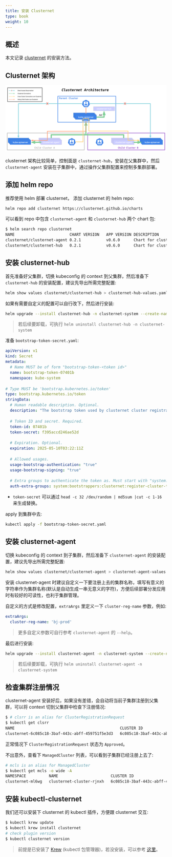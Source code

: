 ```yaml
---
title: 安装 Clusternet
type: book
weight: 10
---
```


## 概述

本文记录 [clusternet](https://github.com/clusternet/clusternet) 的安装方法。

## Clusternet 架构

![](1.png)

clusternet 架构比较简单，控制面是 `clusternet-hub`，安装在父集群中，然后 `clusternet-agent` 安装在子集群中，通过操作父集群配置来控制多集群部署。

## 添加 helm repo

推荐使用 helm 部署 clusternet， 添加 clusternet 的 helm repo:

```bash
helm repo add clusternet https://clusternet.github.io/charts
```

可以看到 repo 中包含 `clusternet-agent` 和 `clusternet-hub` 两个 chart 包:

```bash
$ helm search repo clusternet
NAME                       	CHART VERSION	APP VERSION	DESCRIPTION
clusternet/clusternet-agent	0.2.1        	v0.6.0     	Chart for clusternet-agent
clusternet/clusternet-hub  	0.2.1        	v0.6.0     	Chart for clusternet-hub
```

## 安装 clusternet-hub

首先准备好父集群，切换 kubeconfig 的 context 到父集群，然后准备下 `clusternet-hub` 的安装配置，建议先导出所需完整配置:

```bash
helm show values clusternet/clusternet-hub > clusternet-hub-values.yaml
```

如果有需要自定义的配置可以自行改下，然后进行安装:

```bash
helm upgrade --install clusternet-hub -n clusternet-system --create-namespace -f clusternet-hub-values.yaml clusternet/clusternet-hub
```
  > 若后续要卸载，可执行 `helm uninstall clusternet-hub -n clusternet-system`
  
准备 `bootstrap-token-secret.yaml`:

```yaml
apiVersion: v1
kind: Secret
metadata:
  # Name MUST be of form "bootstrap-token-<token id>"
  name: bootstrap-token-07401b
  namespace: kube-system

# Type MUST be 'bootstrap.kubernetes.io/token'
type: bootstrap.kubernetes.io/token
stringData:
  # Human readable description. Optional.
  description: "The bootstrap token used by clusternet cluster registration."

  # Token ID and secret. Required.
  token-id: 07401b
  token-secret: f395accd246ae52d

  # Expiration. Optional.
  expiration: 2025-05-10T03:22:11Z

  # Allowed usages.
  usage-bootstrap-authentication: "true"
  usage-bootstrap-signing: "true"

  # Extra groups to authenticate the token as. Must start with "system:bootstrappers:"
  auth-extra-groups: system:bootstrappers:clusternet:register-cluster-token
```

* `token-secret` 可以通过 `head -c 32 /dev/random | md5sum |cut -c 1-16` 来生成替换。

apply 到集群中去:

```bash
kubectl apply -f bootstrap-token-secret.yaml
```

## 安装 clusternet-agent

切换 kubeconfig 的 context 到子集群，然后准备下 `clusternet-agent` 的安装配置，建议先导出所需完整配置:

```bash
helm show values clusternet/clusternet-agent > clusternet-agent-values.yaml
```

安装 clusternet-agent 时建议自定义一下要注册上去的集群名称，填写有意义的字符串作为集群名称(默认是自动生成一串无意义的字符)，方便后续部署分发应用时有较好的可读性，也利于集群管理。

自定义的方式是修改配置，`extraArgs` 里定义一下 `cluster-reg-name` 参数，例如:

```yaml
extraArgs:
  cluster-reg-name: 'bj-prod'
```

> 更多自定义参数可自行参考 `clusternet-agent` 的 `--help`。

最后进行安装:

```bash
helm upgrade --install clusternet-agent -n clusternet-system --create-namespace -f clusternet-agent-values.yaml clusternet/clusternet-agent
```
  > 若后续要卸载，可执行 `helm uninstall clusternet-agent -n clusternet-system`

## 检查集群注册情况

clusternet-agent 安装好后，如果没有差错，会自动将当前子集群注册到父集群，可以将 context 切到父集群中检查下注册情况:

```bash
$ # clsrr is an alias for ClusterRegistrationRequest
$ kubectl get clsrr
NAME                                              CLUSTER ID                             STATUS     AGE
clusternet-6c085c18-3baf-443c-abff-459751f5e3d3   6c085c18-3baf-443c-abff-459751f5e3d3   Approved   2m2s
```

正常情况下 `ClusterRegistrationRequest` 状态为 `Approved`。

不出意外，查看下 `ManagedCluster` 列表，可以看到子集群已经注册上去了:

```bash
# mcls is an alias for ManagedCluster
$ kubectl get mcls -o wide -A
NAMESPACE          NAME                       CLUSTER ID                             CLUSTER TYPE   SYNC MODE   KUBERNETES       READYZ   AGE
clusternet-ml6wg   clusternet-cluster-rjnxh   6c085c18-3baf-443c-abff-459751f5e3d3   EdgeCluster    Dual        v1.18.4-tke.16   true     9m25s
```

## 安装 kubectl-clusternet

我们还可以安装下 clusternet 的 kubectl 插件，方便跟 clusternet 交互:

```bash
$ kubectl krew update
$ kubectl krew install clusternet
# check plugin version
$ kubectl clusternet version
```

> 前提是已安装了 [Krew](https://github.com/kubernetes-sigs/krew) (kubectl 包管理器)，若没安装，可以参考 [这里](https://krew.sigs.k8s.io/docs/user-guide/setup/install/)。